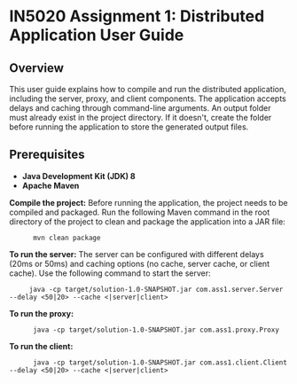 # IN5020 Assignment 1: Distributed Application User Guide

## Overview

This user guide explains how to compile and run the distributed application, including the server, proxy, and client components.
The application accepts delays and caching through command-line arguments. An output folder must already exist in the project directory. If it doesn't, create the folder before running the application to store the generated output files.


## Prerequisites

- **Java Development Kit (JDK) 8** 
- **Apache Maven**  

 **Compile the project:**
Before running the application, the project needs to be compiled and packaged.
Run the following Maven command in the root directory of the project to clean and package the application into a JAR file:

          mvn clean package


**To run the server:**
The server can be configured with different delays (20ms or 50ms) and caching options (no cache, server cache, or client cache).
Use the following command to start the server:

         java -cp target/solution-1.0-SNAPSHOT.jar com.ass1.server.Server --delay <50|20> --cache <|server|client>


**To run the proxy:**

          java -cp target/solution-1.0-SNAPSHOT.jar com.ass1.proxy.Proxy


**To run the client:**

          java -cp target/solution-1.0-SNAPSHOT.jar com.ass1.client.Client --delay <50|20> --cache <|server|client>
